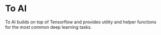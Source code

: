 # To AI

To AI builds on top of Tensorflow and provides utility and helper functions for the most common deep learning tasks.
